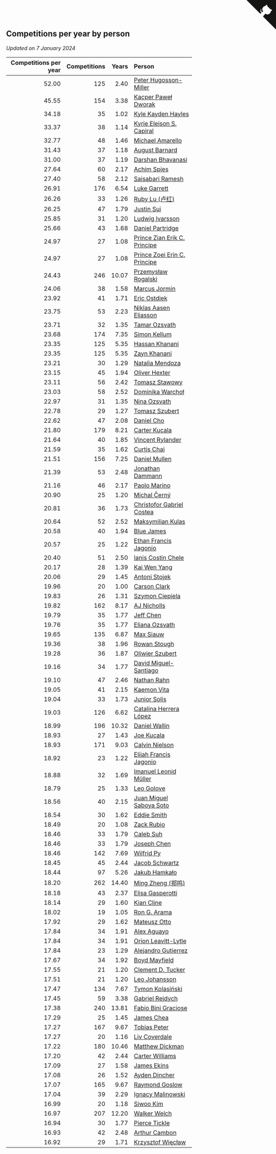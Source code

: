 ## Competitions per year by person

*Updated on  7 January 2024*

| Competitions per year | Competitions | Years | Person |
| ---: | ---: | ---: | :--- |
| 52.00 | 125 | 2.40 | [Peter Hugosson-Miller](https://www.worldcubeassociation.org/persons/2021HUGO01) |
| 45.55 | 154 | 3.38 | [Kacper Paweł Dworak](https://www.worldcubeassociation.org/persons/2020DWOR01) |
| 34.18 | 35 | 1.02 | [Kyle Kayden Hayles](https://www.worldcubeassociation.org/persons/2022HAYL02) |
| 33.37 | 38 | 1.14 | [Kyrie Eleison S. Capiral](https://www.worldcubeassociation.org/persons/2022CAPI02) |
| 32.77 | 48 | 1.46 | [Michael Amarello](https://www.worldcubeassociation.org/persons/2022AMAR09) |
| 31.43 | 37 | 1.18 | [August Barnard](https://www.worldcubeassociation.org/persons/2022BARN21) |
| 31.00 | 37 | 1.19 | [Darshan Bhavanasi](https://www.worldcubeassociation.org/persons/2022BHAV01) |
| 27.64 | 60 | 2.17 | [Achim Spies](https://www.worldcubeassociation.org/persons/2021SPIE01) |
| 27.40 | 58 | 2.12 | [Saisabari Ramesh](https://www.worldcubeassociation.org/persons/2021RAME01) |
| 26.91 | 176 | 6.54 | [Luke Garrett](https://www.worldcubeassociation.org/persons/2017GARR05) |
| 26.26 | 33 | 1.26 | [Ruby Lu (卢红)](https://www.worldcubeassociation.org/persons/2022LURU01) |
| 26.25 | 47 | 1.79 | [Justin Sui](https://www.worldcubeassociation.org/persons/2022SUIJ01) |
| 25.85 | 31 | 1.20 | [Ludwig Ivarsson](https://www.worldcubeassociation.org/persons/2022IVAR01) |
| 25.66 | 43 | 1.68 | [Daniel Partridge](https://www.worldcubeassociation.org/persons/2022PART02) |
| 24.97 | 27 | 1.08 | [Prince Zian Erik C. Principe](https://www.worldcubeassociation.org/persons/2022PRIN08) |
| 24.97 | 27 | 1.08 | [Prince Zoei Erin C. Principe](https://www.worldcubeassociation.org/persons/2022PRIN09) |
| 24.43 | 246 | 10.07 | [Przemysław Rogalski](https://www.worldcubeassociation.org/persons/2013ROGA02) |
| 24.06 | 38 | 1.58 | [Marcus Jormin](https://www.worldcubeassociation.org/persons/2022JORM01) |
| 23.92 | 41 | 1.71 | [Eric Ostdiek](https://www.worldcubeassociation.org/persons/2022OSTD01) |
| 23.75 | 53 | 2.23 | [Niklas Aasen Eliasson](https://www.worldcubeassociation.org/persons/2021ELIA01) |
| 23.71 | 32 | 1.35 | [Tamar Ozsvath](https://www.worldcubeassociation.org/persons/2022OZSV04) |
| 23.68 | 174 | 7.35 | [Simon Kellum](https://www.worldcubeassociation.org/persons/2016KELL12) |
| 23.35 | 125 | 5.35 | [Hassan Khanani](https://www.worldcubeassociation.org/persons/2018KHAN26) |
| 23.35 | 125 | 5.35 | [Zayn Khanani](https://www.worldcubeassociation.org/persons/2018KHAN28) |
| 23.21 | 30 | 1.29 | [Natalia Mendoza](https://www.worldcubeassociation.org/persons/2022MEND24) |
| 23.15 | 45 | 1.94 | [Oliver Hexter](https://www.worldcubeassociation.org/persons/2022HEXT01) |
| 23.11 | 56 | 2.42 | [Tomasz Stawowy](https://www.worldcubeassociation.org/persons/2021STAW01) |
| 23.03 | 58 | 2.52 | [Dominika Warchoł](https://www.worldcubeassociation.org/persons/2021WARC01) |
| 22.97 | 31 | 1.35 | [Nina Ozsvath](https://www.worldcubeassociation.org/persons/2022OZSV03) |
| 22.78 | 29 | 1.27 | [Tomasz Szubert](https://www.worldcubeassociation.org/persons/2022SZUB02) |
| 22.62 | 47 | 2.08 | [Daniel Cho](https://www.worldcubeassociation.org/persons/2021CHOD01) |
| 21.80 | 179 | 8.21 | [Carter Kucala](https://www.worldcubeassociation.org/persons/2015KUCA01) |
| 21.64 | 40 | 1.85 | [Vincent Rylander](https://www.worldcubeassociation.org/persons/2022RYLA01) |
| 21.59 | 35 | 1.62 | [Curtis Chai](https://www.worldcubeassociation.org/persons/2022CHAI02) |
| 21.51 | 156 | 7.25 | [Daniel Mullen](https://www.worldcubeassociation.org/persons/2016MULL04) |
| 21.39 | 53 | 2.48 | [Jonathan Dammann](https://www.worldcubeassociation.org/persons/2021DAMM01) |
| 21.16 | 46 | 2.17 | [Paolo Marino](https://www.worldcubeassociation.org/persons/2021MARI04) |
| 20.90 | 25 | 1.20 | [Michal Černý](https://www.worldcubeassociation.org/persons/2022CERN03) |
| 20.81 | 36 | 1.73 | [Christofor Gabriel Costea](https://www.worldcubeassociation.org/persons/2022COST03) |
| 20.64 | 52 | 2.52 | [Maksymilian Kulas](https://www.worldcubeassociation.org/persons/2021KULA02) |
| 20.58 | 40 | 1.94 | [Blue James](https://www.worldcubeassociation.org/persons/2022JAME01) |
| 20.57 | 25 | 1.22 | [Ethan Francis Jagonio](https://www.worldcubeassociation.org/persons/2022JAGO03) |
| 20.40 | 51 | 2.50 | [Ianis Costin Chele](https://www.worldcubeassociation.org/persons/2021CHEL01) |
| 20.17 | 28 | 1.39 | [Kai Wen Yang](https://www.worldcubeassociation.org/persons/2022YANG19) |
| 20.06 | 29 | 1.45 | [Antoni Stojek](https://www.worldcubeassociation.org/persons/2022STOJ03) |
| 19.96 | 20 | 1.00 | [Carson Clark](https://www.worldcubeassociation.org/persons/2023CLAR02) |
| 19.83 | 26 | 1.31 | [Szymon Ciepiela](https://www.worldcubeassociation.org/persons/2022CIEP01) |
| 19.82 | 162 | 8.17 | [AJ Nicholls](https://www.worldcubeassociation.org/persons/2015NICH04) |
| 19.79 | 35 | 1.77 | [Jeff Chen](https://www.worldcubeassociation.org/persons/2022CHEN19) |
| 19.76 | 35 | 1.77 | [Eliana Ozsvath](https://www.worldcubeassociation.org/persons/2022OZSV01) |
| 19.65 | 135 | 6.87 | [Max Siauw](https://www.worldcubeassociation.org/persons/2017SIAU02) |
| 19.36 | 38 | 1.96 | [Rowan Stough](https://www.worldcubeassociation.org/persons/2022STOU01) |
| 19.28 | 36 | 1.87 | [Oliwier Szubert](https://www.worldcubeassociation.org/persons/2022SZUB01) |
| 19.16 | 34 | 1.77 | [David Miguel-Santiago](https://www.worldcubeassociation.org/persons/2022MIGU02) |
| 19.10 | 47 | 2.46 | [Nathan Rahn](https://www.worldcubeassociation.org/persons/2021RAHN01) |
| 19.05 | 41 | 2.15 | [Kaemon Vita](https://www.worldcubeassociation.org/persons/2021VITA01) |
| 19.04 | 33 | 1.73 | [Junior Solis](https://www.worldcubeassociation.org/persons/2022SOLI03) |
| 19.03 | 126 | 6.62 | [Catalina Herrera López](https://www.worldcubeassociation.org/persons/2017LOPE31) |
| 18.99 | 196 | 10.32 | [Daniel Wallin](https://www.worldcubeassociation.org/persons/2013WALL03) |
| 18.93 | 27 | 1.43 | [Joe Kucala](https://www.worldcubeassociation.org/persons/2022KUCA01) |
| 18.93 | 171 | 9.03 | [Calvin Nielson](https://www.worldcubeassociation.org/persons/2014NIEL03) |
| 18.92 | 23 | 1.22 | [Elijah Francis Jagonio](https://www.worldcubeassociation.org/persons/2022JAGO02) |
| 18.88 | 32 | 1.69 | [Imanuel Leonid Müller](https://www.worldcubeassociation.org/persons/2022MULL02) |
| 18.79 | 25 | 1.33 | [Leo Golove](https://www.worldcubeassociation.org/persons/2022GOLO02) |
| 18.56 | 40 | 2.15 | [Juan Miguel Saboya Soto](https://www.worldcubeassociation.org/persons/2021SOTO01) |
| 18.54 | 30 | 1.62 | [Eddie Smith](https://www.worldcubeassociation.org/persons/2022SMIT20) |
| 18.49 | 20 | 1.08 | [Zack Rubio](https://www.worldcubeassociation.org/persons/2022RUBI10) |
| 18.46 | 33 | 1.79 | [Caleb Suh](https://www.worldcubeassociation.org/persons/2022SUHC01) |
| 18.46 | 33 | 1.79 | [Joseph Chen](https://www.worldcubeassociation.org/persons/2022CHEN16) |
| 18.46 | 142 | 7.69 | [Wilfrid Py](https://www.worldcubeassociation.org/persons/2016PYWI01) |
| 18.45 | 45 | 2.44 | [Jacob Schwartz](https://www.worldcubeassociation.org/persons/2021SCHW01) |
| 18.44 | 97 | 5.26 | [Jakub Hamkało](https://www.worldcubeassociation.org/persons/2018HAMK01) |
| 18.20 | 262 | 14.40 | [Ming Zheng (郑鸣)](https://www.worldcubeassociation.org/persons/2009ZHEN11) |
| 18.18 | 43 | 2.37 | [Elisa Gasperotti](https://www.worldcubeassociation.org/persons/2021GASP01) |
| 18.14 | 29 | 1.60 | [Kian Cline](https://www.worldcubeassociation.org/persons/2022CLIN01) |
| 18.02 | 19 | 1.05 | [Ron G. Arama](https://www.worldcubeassociation.org/persons/2022ARAM01) |
| 17.92 | 29 | 1.62 | [Mateusz Otto](https://www.worldcubeassociation.org/persons/2022OTTO01) |
| 17.84 | 34 | 1.91 | [Alex Aguayo](https://www.worldcubeassociation.org/persons/2022AGUA01) |
| 17.84 | 34 | 1.91 | [Orion Leavitt-Lytle](https://www.worldcubeassociation.org/persons/2022LEAV01) |
| 17.84 | 23 | 1.29 | [Alejandro Gutierrez](https://www.worldcubeassociation.org/persons/2022GUTI09) |
| 17.67 | 34 | 1.92 | [Boyd Mayfield](https://www.worldcubeassociation.org/persons/2022MAYF01) |
| 17.55 | 21 | 1.20 | [Clement D. Tucker](https://www.worldcubeassociation.org/persons/2022TUCK09) |
| 17.51 | 21 | 1.20 | [Leo Johansson](https://www.worldcubeassociation.org/persons/2022JOHA08) |
| 17.47 | 134 | 7.67 | [Tymon Kolasiński](https://www.worldcubeassociation.org/persons/2016KOLA02) |
| 17.45 | 59 | 3.38 | [Gabriel Rejdych](https://www.worldcubeassociation.org/persons/2020REJD01) |
| 17.38 | 240 | 13.81 | [Fabio Bini Graciose](https://www.worldcubeassociation.org/persons/2010GRAC02) |
| 17.29 | 25 | 1.45 | [James Chea](https://www.worldcubeassociation.org/persons/2022CHEA05) |
| 17.27 | 167 | 9.67 | [Tobias Peter](https://www.worldcubeassociation.org/persons/2014PETE03) |
| 17.27 | 20 | 1.16 | [Liv Coverdale](https://www.worldcubeassociation.org/persons/2022COVE02) |
| 17.22 | 180 | 10.46 | [Matthew Dickman](https://www.worldcubeassociation.org/persons/2013DICK01) |
| 17.20 | 42 | 2.44 | [Carter Williams](https://www.worldcubeassociation.org/persons/2021WILL06) |
| 17.09 | 27 | 1.58 | [James Ekins](https://www.worldcubeassociation.org/persons/2022EKIN01) |
| 17.08 | 26 | 1.52 | [Ayden Dincher](https://www.worldcubeassociation.org/persons/2022DINC01) |
| 17.07 | 165 | 9.67 | [Raymond Goslow](https://www.worldcubeassociation.org/persons/2014GOSL01) |
| 17.04 | 39 | 2.29 | [Ignacy Malinowski](https://www.worldcubeassociation.org/persons/2021MALI02) |
| 16.99 | 20 | 1.18 | [Siwoo Kim](https://www.worldcubeassociation.org/persons/2022KIMS12) |
| 16.97 | 207 | 12.20 | [Walker Welch](https://www.worldcubeassociation.org/persons/2011WELC01) |
| 16.94 | 30 | 1.77 | [Pierce Tickle](https://www.worldcubeassociation.org/persons/2022TICK01) |
| 16.93 | 42 | 2.48 | [Arthur Cambon](https://www.worldcubeassociation.org/persons/2021CAMB01) |
| 16.92 | 29 | 1.71 | [Krzysztof Więcław](https://www.worldcubeassociation.org/persons/2022WIEC01) |


<a href="https://github.com/jonatanklosko/wca_statistics" class="github-corner" aria-label="View source on Github"><svg width="80" height="80" viewBox="0 0 250 250" style="fill:#151513; color:#fff; position: absolute; top: 0; border: 0; right: 0;" aria-hidden="true"><path d="M0,0 L115,115 L130,115 L142,142 L250,250 L250,0 Z"></path><path d="M128.3,109.0 C113.8,99.7 119.0,89.6 119.0,89.6 C122.0,82.7 120.5,78.6 120.5,78.6 C119.2,72.0 123.4,76.3 123.4,76.3 C127.3,80.9 125.5,87.3 125.5,87.3 C122.9,97.6 130.6,101.9 134.4,103.2" fill="currentColor" style="transform-origin: 130px 106px;" class="octo-arm"></path><path d="M115.0,115.0 C114.9,115.1 118.7,116.5 119.8,115.4 L133.7,101.6 C136.9,99.2 139.9,98.4 142.2,98.6 C133.8,88.0 127.5,74.4 143.8,58.0 C148.5,53.4 154.0,51.2 159.7,51.0 C160.3,49.4 163.2,43.6 171.4,40.1 C171.4,40.1 176.1,42.5 178.8,56.2 C183.1,58.6 187.2,61.8 190.9,65.4 C194.5,69.0 197.7,73.2 200.1,77.6 C213.8,80.2 216.3,84.9 216.3,84.9 C212.7,93.1 206.9,96.0 205.4,96.6 C205.1,102.4 203.0,107.8 198.3,112.5 C181.9,128.9 168.3,122.5 157.7,114.1 C157.9,116.9 156.7,120.9 152.7,124.9 L141.0,136.5 C139.8,137.7 141.6,141.9 141.8,141.8 Z" fill="currentColor" class="octo-body"></path></svg></a><style>.github-corner:hover .octo-arm{animation:octocat-wave 560ms ease-in-out}@keyframes octocat-wave{0%,100%{transform:rotate(0)}20%,60%{transform:rotate(-25deg)}40%,80%{transform:rotate(10deg)}}@media (max-width:500px){.github-corner:hover .octo-arm{animation:none}.github-corner .octo-arm{animation:octocat-wave 560ms ease-in-out}}</style>
